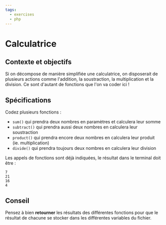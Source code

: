 ```yaml
---
tags:
  - exercises
  - php
---
```


# Calculatrice

## Contexte et objectifs

Si on décompose de manière simplifiée une calculatrice, on disposerait de plusieurs actions comme l'addition, la soustraction, la multiplication et la division. Ce sont d'autant de fonctions que l'on va coder ici !

## Spécifications

Codez plusieurs fonctions :

- `sum()` qui prendra deux nombres en paramètres et calculera leur somme
- `subtract()` qui prendra aussi deux nombres en calculera leur soustraction
- `product()` qui prendra encore deux nombres en calculera leur produit (ie. multiplication)
- `divide()` qui prendra toujours deux nombres en calculera leur division

Les appels de fonctions sont déjà indiquées, le résultat dans le terminal doit être :

```
7
21
16
4
```

## Conseil

Pensez à bien **retourner** les résultats des différentes fonctions pour que le résultat de chacune se stocker dans les différentes variables du fichier.

